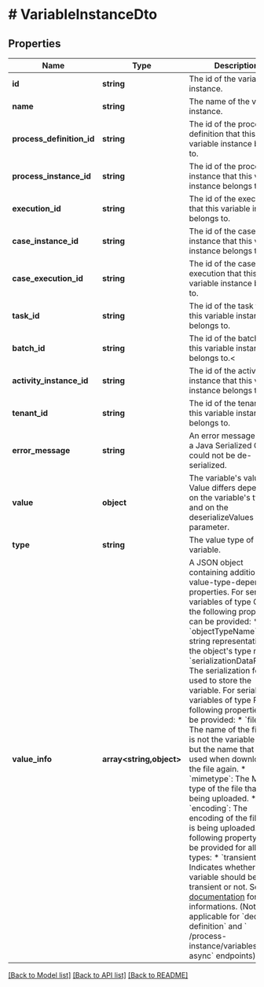 # # VariableInstanceDto

## Properties

Name | Type | Description | Notes
------------ | ------------- | ------------- | -------------
**id** | **string** | The id of the variable instance. | [optional]
**name** | **string** | The name of the variable instance. | [optional]
**process_definition_id** | **string** | The id of the process definition that this variable instance belongs to. | [optional]
**process_instance_id** | **string** | The id of the process instance that this variable instance belongs to. | [optional]
**execution_id** | **string** | The id of the execution that this variable instance belongs to. | [optional]
**case_instance_id** | **string** | The id of the case instance that this variable instance belongs to. | [optional]
**case_execution_id** | **string** | The id of the case execution that this variable instance belongs to. | [optional]
**task_id** | **string** | The id of the task that this variable instance belongs to. | [optional]
**batch_id** | **string** | The id of the batch that this variable instance belongs to.&lt; | [optional]
**activity_instance_id** | **string** | The id of the activity instance that this variable instance belongs to. | [optional]
**tenant_id** | **string** | The id of the tenant that this variable instance belongs to. | [optional]
**error_message** | **string** | An error message in case a Java Serialized Object could not be de-serialized. | [optional]
**value** | **object** | The variable&#39;s value. Value differs depending on the variable&#39;s type and on the deserializeValues parameter. | [optional]
**type** | **string** | The value type of the variable. | [optional]
**value_info** | **array<string,object>** | A JSON object containing additional, value-type-dependent properties. For serialized variables of type Object, the following properties can be provided:  * &#x60;objectTypeName&#x60;: A string representation of the object&#39;s type name. * &#x60;serializationDataFormat&#x60;: The serialization format used to store the variable.  For serialized variables of type File, the following properties can be provided:  * &#x60;filename&#x60;: The name of the file. This is not the variable name but the name that will be used when downloading the file again. * &#x60;mimetype&#x60;: The MIME type of the file that is being uploaded. * &#x60;encoding&#x60;: The encoding of the file that is being uploaded.  The following property can be provided for all value types:  * &#x60;transient&#x60;: Indicates whether the variable should be transient or not. See [documentation](https://docs.camunda.org/manual/7.15/user-guide/process-engine/variables#transient-variables) for more informations. (Not applicable for &#x60;decision-definition&#x60; and &#x60; /process-instance/variables-async&#x60; endpoints) | [optional]

[[Back to Model list]](../../README.md#models) [[Back to API list]](../../README.md#endpoints) [[Back to README]](../../README.md)
